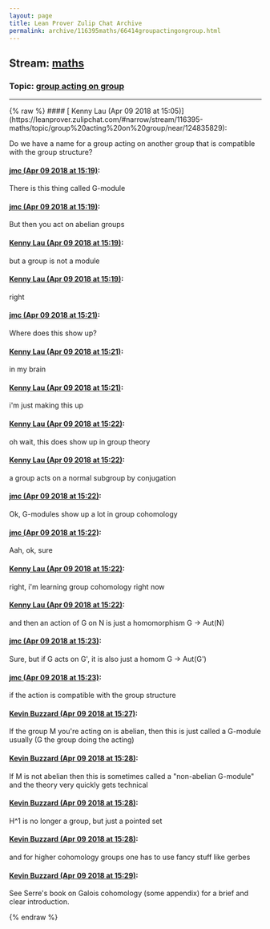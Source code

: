 ```yaml
---
layout: page
title: Lean Prover Zulip Chat Archive 
permalink: archive/116395maths/66414groupactingongroup.html
---
```


## Stream: [maths](https://leanprover-community.github.io/archive/116395maths/index.html)
### Topic: [group acting on group](https://leanprover-community.github.io/archive/116395maths/66414groupactingongroup.html)

---

<base href="https://leanprover.zulipchat.com">
{% raw %}
#### [ Kenny Lau (Apr 09 2018 at 15:05)](https://leanprover.zulipchat.com/#narrow/stream/116395-maths/topic/group%20acting%20on%20group/near/124835829):
<p>Do we have a name for a group acting on another group that is compatible with the group structure?</p>

#### [ jmc (Apr 09 2018 at 15:19)](https://leanprover.zulipchat.com/#narrow/stream/116395-maths/topic/group%20acting%20on%20group/near/124836222):
<p>There is this thing called G-module</p>

#### [ jmc (Apr 09 2018 at 15:19)](https://leanprover.zulipchat.com/#narrow/stream/116395-maths/topic/group%20acting%20on%20group/near/124836230):
<p>But then you act on abelian groups</p>

#### [ Kenny Lau (Apr 09 2018 at 15:19)](https://leanprover.zulipchat.com/#narrow/stream/116395-maths/topic/group%20acting%20on%20group/near/124836231):
<p>but a group is not a module</p>

#### [ Kenny Lau (Apr 09 2018 at 15:19)](https://leanprover.zulipchat.com/#narrow/stream/116395-maths/topic/group%20acting%20on%20group/near/124836232):
<p>right</p>

#### [ jmc (Apr 09 2018 at 15:21)](https://leanprover.zulipchat.com/#narrow/stream/116395-maths/topic/group%20acting%20on%20group/near/124836300):
<p>Where does this show up?</p>

#### [ Kenny Lau (Apr 09 2018 at 15:21)](https://leanprover.zulipchat.com/#narrow/stream/116395-maths/topic/group%20acting%20on%20group/near/124836303):
<p>in my brain</p>

#### [ Kenny Lau (Apr 09 2018 at 15:21)](https://leanprover.zulipchat.com/#narrow/stream/116395-maths/topic/group%20acting%20on%20group/near/124836304):
<p>i'm just making this up</p>

#### [ Kenny Lau (Apr 09 2018 at 15:22)](https://leanprover.zulipchat.com/#narrow/stream/116395-maths/topic/group%20acting%20on%20group/near/124836308):
<p>oh wait, this does show up in group theory</p>

#### [ Kenny Lau (Apr 09 2018 at 15:22)](https://leanprover.zulipchat.com/#narrow/stream/116395-maths/topic/group%20acting%20on%20group/near/124836348):
<p>a group acts on a normal subgroup by conjugation</p>

#### [ jmc (Apr 09 2018 at 15:22)](https://leanprover.zulipchat.com/#narrow/stream/116395-maths/topic/group%20acting%20on%20group/near/124836349):
<p>Ok, G-modules show up a lot in group cohomology</p>

#### [ jmc (Apr 09 2018 at 15:22)](https://leanprover.zulipchat.com/#narrow/stream/116395-maths/topic/group%20acting%20on%20group/near/124836351):
<p>Aah, ok, sure</p>

#### [ Kenny Lau (Apr 09 2018 at 15:22)](https://leanprover.zulipchat.com/#narrow/stream/116395-maths/topic/group%20acting%20on%20group/near/124836352):
<p>right, i'm learning group cohomology right now</p>

#### [ Kenny Lau (Apr 09 2018 at 15:22)](https://leanprover.zulipchat.com/#narrow/stream/116395-maths/topic/group%20acting%20on%20group/near/124836355):
<p>and then an action of G on N is just a homomorphism G -&gt; Aut(N)</p>

#### [ jmc (Apr 09 2018 at 15:23)](https://leanprover.zulipchat.com/#narrow/stream/116395-maths/topic/group%20acting%20on%20group/near/124836366):
<p>Sure, but if G acts on G', it is also just a homom G -&gt; Aut(G')</p>

#### [ jmc (Apr 09 2018 at 15:23)](https://leanprover.zulipchat.com/#narrow/stream/116395-maths/topic/group%20acting%20on%20group/near/124836370):
<p>if the action is compatible with the group structure</p>

#### [ Kevin Buzzard (Apr 09 2018 at 15:27)](https://leanprover.zulipchat.com/#narrow/stream/116395-maths/topic/group%20acting%20on%20group/near/124836498):
<p>If the group M you're acting on is abelian, then this is just called a G-module usually (G the group doing the acting)</p>

#### [ Kevin Buzzard (Apr 09 2018 at 15:28)](https://leanprover.zulipchat.com/#narrow/stream/116395-maths/topic/group%20acting%20on%20group/near/124836539):
<p>If M is not abelian then this is sometimes called a "non-abelian G-module" and the theory very quickly gets technical</p>

#### [ Kevin Buzzard (Apr 09 2018 at 15:28)](https://leanprover.zulipchat.com/#narrow/stream/116395-maths/topic/group%20acting%20on%20group/near/124836549):
<p>H^1 is no longer a group, but just a pointed set</p>

#### [ Kevin Buzzard (Apr 09 2018 at 15:28)](https://leanprover.zulipchat.com/#narrow/stream/116395-maths/topic/group%20acting%20on%20group/near/124836557):
<p>and for higher cohomology groups one has to use fancy stuff like gerbes</p>

#### [ Kevin Buzzard (Apr 09 2018 at 15:29)](https://leanprover.zulipchat.com/#narrow/stream/116395-maths/topic/group%20acting%20on%20group/near/124836577):
<p>See Serre's book on Galois cohomology (some appendix) for a brief and clear introduction.</p>


{% endraw %}
